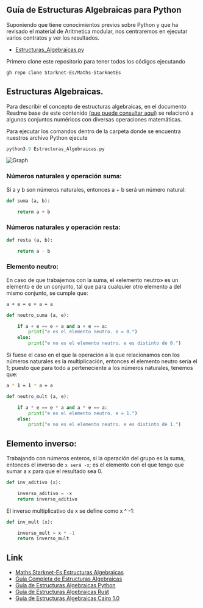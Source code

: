 ## Guía de Estructuras Algebraicas para Python

Suponiendo que tiene conocimientos previos sobre Python y que ha revisado el material de Aritmetica modular, nos centraremos en ejecutar varios contratos y ver los resultados.

- [Estructuras_Algebraicas.py](https://github.com/Nadai2010/Clases-Maths/blob/master/Contracts/Estructuras_AlgebraicasPY.md)


Primero clone este repositorio para tener todos los códigos ejecutando
```bash
gh repo clone Starknet-Es/Maths-StarknetEs
```

## Estructuras Algebraicas.

Para describir el concepto de estructuras algebraicas, en el documento Readme base de este contenido [(que puede consultar aquí)](https://github.com/Nadai2010/Clases-Maths/blob/master/Estructuras_algebraicas.md) se relacionó a algunos conjuntos numéricos con diversas operaciones matemáticas.

Para ejecutar los comandos dentro de la carpeta donde se encuentra nuestros archivo Python ejecute

```python
python3.9 Estructuras_Algebraicas.py
```

![Graph](https://github.com/Nadai2010/Clases-Maths/blob/master/im%C3%A1genes/algepy.png)

### Números naturales y operación suma:

Si a y b son números naturales, entonces a + b será un número natural:

```python
def suma (a, b):

    return a + b
```  

### Números naturales y operación resta:

```python
def resta (a, b):

    return a - b
```

### Elemento neutro:

En caso de que trabajemos con la suma, el «elemento neutro» es un elemento e de un conjunto, tal que para cualquier otro elemento a del mismo conjunto, se cumple que:

```bash
a + e = e + a = a
```

```python
def neutro_suma (a, e):

    if a + e == e + a and a + e == a:
        print("e es el elemento neutro. e = 0.")
    else:
        print("e no es el elemento neutro. e es distinto de 0.")
```

Si fuese el caso en el que la operación a la que relacionamos con los números naturales es la multiplicación, entonces el elemento neutro sería el 1; puesto que para todo a perteneciente a los números naturales, tenemos que:

```bash
a * 1 = 1 * a = a
```

```python
def neutro_mult (a, e):

    if a * e == e * a and a * e == a:
        print("e es el elemento neutro. e = 1.")
    else:
        print("e no es el elemento neutro. e es distinto de 1.")
```

## Elemento inverso:

Trabajando con números enteros, si la operación del grupo es la suma, entonces el inverso de `x será -x`; es el elemento con el que tengo que sumar a x para que el resultado sea 0.

```python
def inv_aditivo (x):

    inverso_aditivo = -x
    return inverso_aditivo
```

El inverso multiplicativo de x se define como x ^ -1:

```python
def inv_mult (x):

    inverso_mult = x * -1
    return inverso_mult
```

## Link

- [Maths Starknet-Es Estructuras Algebraicas](https://github.com/Starknet-Es/Maths-StarknetEs/tree/main#teor%C3%ADa-de-grupos-y-campos)
- [Guía Completa de Estructuras Algebraicas](https://github.com/Starknet-Es/Maths-StarknetEs/blob/main/Gu%C3%ADas%20Completas/Estructuras%20Algebraicas/Readme.md)
- [Guía de Estructuras Algebraicas Python]()
- [Guía de Estructuras Algebraicas Rust]()
- [Guía de Estructuras Algebraicas Cairo 1.0]()
